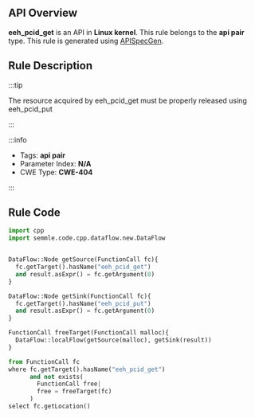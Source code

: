 ---
---


## API Overview
**eeh_pcid_get** is an API in **Linux kernel**. This rule belongs to the **api pair** type. This rule is generated using [APISpecGen](../../tools/APISpecGen).
## Rule Description

:::tip

The resource acquired by eeh_pcid_get must be properly released using eeh_pcid_put

:::

:::info

- Tags: **api pair**
- Parameter Index: **N/A**
- CWE Type: **CWE-404**

:::

## Rule Code
```python
import cpp
import semmle.code.cpp.dataflow.new.DataFlow


DataFlow::Node getSource(FunctionCall fc){
  fc.getTarget().hasName("eeh_pcid_get")
  and result.asExpr() = fc.getArgument(0)
}

DataFlow::Node getSink(FunctionCall fc){
  fc.getTarget().hasName("eeh_pcid_put")
  and result.asExpr() = fc.getArgument(0)
}

FunctionCall freeTarget(FunctionCall malloc){
  DataFlow::localFlow(getSource(malloc), getSink(result))
}

from FunctionCall fc
where fc.getTarget().hasName("eeh_pcid_get")
      and not exists(
        FunctionCall free| 
        free = freeTarget(fc)
      )
select fc.getLocation()

    
```